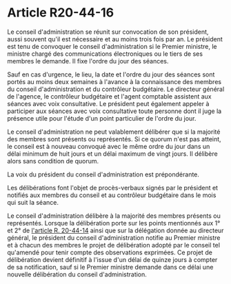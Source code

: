 # Article R20-44-16

Le conseil d'administration se réunit sur convocation de son président, aussi souvent qu'il est nécessaire et au moins trois fois par an. Le président est tenu de convoquer le conseil d'administration si le Premier ministre, le ministre chargé des communications électroniques ou le tiers de ses membres le demande. Il fixe l'ordre du jour des séances. 

Sauf en cas d'urgence, le lieu, la date et l'ordre du jour des séances sont portés au moins deux semaines à l'avance à la connaissance des membres du conseil d'administration et du contrôleur budgétaire. Le directeur général de l'agence, le contrôleur budgétaire et l'agent comptable assistent aux séances avec voix consultative. Le président peut également appeler à participer aux séances avec voix consultative toute personne dont il juge la présence utile pour l'étude d'un point particulier de l'ordre du jour. 

Le conseil d'administration ne peut valablement délibérer que si la majorité des membres sont présents ou représentés. Si ce quorum n'est pas atteint, le conseil est à nouveau convoqué avec le même ordre du jour dans un délai minimum de huit jours et un délai maximum de vingt jours. Il délibère alors sans condition de quorum. 

La voix du président du conseil d'administration est prépondérante. 

Les délibérations font l'objet de procès-verbaux signés par le président et notifiés aux membres du conseil et au contrôleur budgétaire dans le mois qui suit la séance. 

Le conseil d'administration délibère à la majorité des membres présents ou représentés. Lorsque la délibération porte sur les points mentionnés aux 1° et 2° de [l'article R. 20-44-14][1] ainsi que sur la délégation donnée au directeur général, le président du conseil d'administration notifie au Premier ministre et à chacun des membres le projet de délibération adopté par le conseil tel qu'amendé pour tenir compte des observations exprimées. Ce projet de délibération devient définitif à l'issue d'un délai de quinze jours à compter de sa notification, sauf si le Premier ministre demande dans ce délai une nouvelle délibération du conseil d'administration.

 [1]: /affichCodeArticle.do?cidTexte=LEGITEXT000006070987&idArticle=LEGIARTI000006466435&dateTexte=&categorieLien=cid